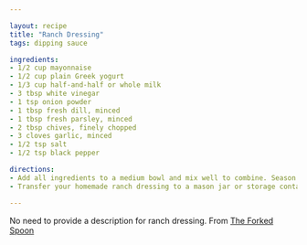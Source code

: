 ```yaml
---

layout: recipe
title: "Ranch Dressing"
tags: dipping sauce

ingredients:
- 1/2 cup mayonnaise
- 1/2 cup plain Greek yogurt
- 1/3 cup half-and-half or whole milk
- 3 tbsp white vinegar
- 1 tsp onion powder
- 1 tbsp fresh dill, minced
- 1 tbsp fresh parsley, minced
- 2 tbsp chives, finely chopped
- 3 cloves garlic, minced
- 1/2 tsp salt
- 1/2 tsp black pepper

directions:
- Add all ingredients to a medium bowl and mix well to combine. Season with additional salt, pepper, and fresh herbs to suit your own personal preference. If the dressing is too thick, simply add additional half-and-half, milk, or water, one tablespoon at a time, until desired consistency is reached.
- Transfer your homemade ranch dressing to a mason jar or storage container with a tight-fitting lid. - Store in the refrigerator for up to 5 days.

---
```


No need to provide a description for ranch dressing. From [The Forked Spoon](https://theforkedspoon.com/homemade-ranch-dressing/)
